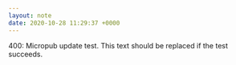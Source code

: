 ```yaml
---
layout: note
date: 2020-10-28 11:29:37 +0000
---
```


400: Micropub update test. This text should be replaced if the test succeeds.

